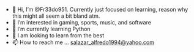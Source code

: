 - 👋 Hi, I’m @Fr33do951. Currently just focused on learning, reason why this might all seem a bit bland atm.
- 👀 I’m interested in gaming, sports, music, and software
- 🌱 I’m currently learning Python
- 💞️ I am looking to learn from the best
- 📫 How to reach me ... salazar_alfredo1994@yahoo.com

<!---
Fr33do951/Fr33do951 is a ✨ special ✨ repository because its `README.md` (this file) appears on your GitHub profile.
You can click the Preview link to take a look at your changes.
--->
